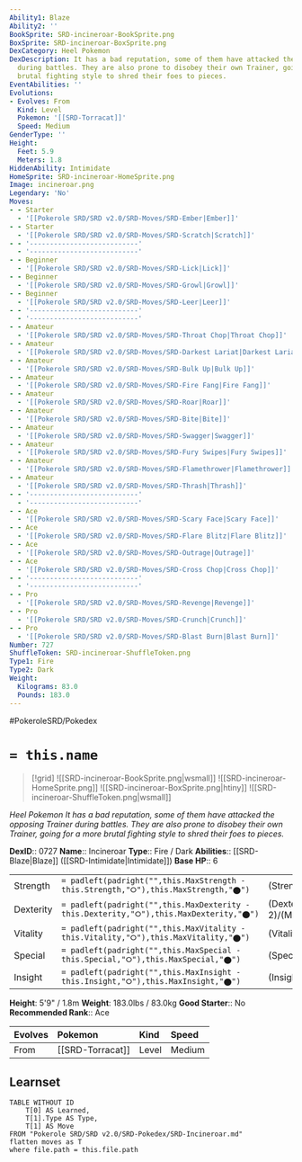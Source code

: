```yaml
---
Ability1: Blaze
Ability2: ''
BookSprite: SRD-incineroar-BookSprite.png
BoxSprite: SRD-incineroar-BoxSprite.png
DexCategory: Heel Pokemon
DexDescription: It has a bad reputation, some of them have attacked the opposing Trainer
  during battles. They are also prone to disobey their own Trainer, going for a more
  brutal fighting style to shred their foes to pieces.
EventAbilities: ''
Evolutions:
- Evolves: From
  Kind: Level
  Pokemon: '[[SRD-Torracat]]'
  Speed: Medium
GenderType: ''
Height:
  Feet: 5.9
  Meters: 1.8
HiddenAbility: Intimidate
HomeSprite: SRD-incineroar-HomeSprite.png
Image: incineroar.png
Legendary: 'No'
Moves:
- - Starter
  - '[[Pokerole SRD/SRD v2.0/SRD-Moves/SRD-Ember|Ember]]'
- - Starter
  - '[[Pokerole SRD/SRD v2.0/SRD-Moves/SRD-Scratch|Scratch]]'
- - '---------------------------'
  - '---------------------------'
- - Beginner
  - '[[Pokerole SRD/SRD v2.0/SRD-Moves/SRD-Lick|Lick]]'
- - Beginner
  - '[[Pokerole SRD/SRD v2.0/SRD-Moves/SRD-Growl|Growl]]'
- - Beginner
  - '[[Pokerole SRD/SRD v2.0/SRD-Moves/SRD-Leer|Leer]]'
- - '---------------------------'
  - '---------------------------'
- - Amateur
  - '[[Pokerole SRD/SRD v2.0/SRD-Moves/SRD-Throat Chop|Throat Chop]]'
- - Amateur
  - '[[Pokerole SRD/SRD v2.0/SRD-Moves/SRD-Darkest Lariat|Darkest Lariat]]'
- - Amateur
  - '[[Pokerole SRD/SRD v2.0/SRD-Moves/SRD-Bulk Up|Bulk Up]]'
- - Amateur
  - '[[Pokerole SRD/SRD v2.0/SRD-Moves/SRD-Fire Fang|Fire Fang]]'
- - Amateur
  - '[[Pokerole SRD/SRD v2.0/SRD-Moves/SRD-Roar|Roar]]'
- - Amateur
  - '[[Pokerole SRD/SRD v2.0/SRD-Moves/SRD-Bite|Bite]]'
- - Amateur
  - '[[Pokerole SRD/SRD v2.0/SRD-Moves/SRD-Swagger|Swagger]]'
- - Amateur
  - '[[Pokerole SRD/SRD v2.0/SRD-Moves/SRD-Fury Swipes|Fury Swipes]]'
- - Amateur
  - '[[Pokerole SRD/SRD v2.0/SRD-Moves/SRD-Flamethrower|Flamethrower]]'
- - Amateur
  - '[[Pokerole SRD/SRD v2.0/SRD-Moves/SRD-Thrash|Thrash]]'
- - '---------------------------'
  - '---------------------------'
- - Ace
  - '[[Pokerole SRD/SRD v2.0/SRD-Moves/SRD-Scary Face|Scary Face]]'
- - Ace
  - '[[Pokerole SRD/SRD v2.0/SRD-Moves/SRD-Flare Blitz|Flare Blitz]]'
- - Ace
  - '[[Pokerole SRD/SRD v2.0/SRD-Moves/SRD-Outrage|Outrage]]'
- - Ace
  - '[[Pokerole SRD/SRD v2.0/SRD-Moves/SRD-Cross Chop|Cross Chop]]'
- - '---------------------------'
  - '---------------------------'
- - Pro
  - '[[Pokerole SRD/SRD v2.0/SRD-Moves/SRD-Revenge|Revenge]]'
- - Pro
  - '[[Pokerole SRD/SRD v2.0/SRD-Moves/SRD-Crunch|Crunch]]'
- - Pro
  - '[[Pokerole SRD/SRD v2.0/SRD-Moves/SRD-Blast Burn|Blast Burn]]'
Number: 727
ShuffleToken: SRD-incineroar-ShuffleToken.png
Type1: Fire
Type2: Dark
Weight:
  Kilograms: 83.0
  Pounds: 183.0
---
```


#PokeroleSRD/Pokedex

# `= this.name`

> [!grid]
> ![[SRD-incineroar-BookSprite.png|wsmall]]
> ![[SRD-incineroar-HomeSprite.png]]
> ![[SRD-incineroar-BoxSprite.png|htiny]]
> ![[SRD-incineroar-ShuffleToken.png|wsmall]]


*Heel Pokemon*
*It has a bad reputation, some of them have attacked the opposing Trainer during battles. They are also prone to disobey their own Trainer, going for a more brutal fighting style to shred their foes to pieces.*

**DexID**:: 0727
**Name**:: Incineroar
**Type**:: Fire / Dark
**Abilities**:: [[SRD-Blaze|Blaze]] ([[SRD-Intimidate|Intimidate]])
**Base HP**:: 6

|           |                                                                                        |                                          |
| --------- | -------------------------------------------------------------------------------------- | ---------------------------------------- |
| Strength  | `= padleft(padright("",this.MaxStrength - this.Strength,"⭘"),this.MaxStrength,"⬤")`    | (Strength::3)/(MaxStrength::7)   |
| Dexterity | `= padleft(padright("",this.MaxDexterity - this.Dexterity,"⭘"),this.MaxDexterity,"⬤")` | (Dexterity:: 2)/(MaxDexterity::4) |
| Vitality  | `= padleft(padright("",this.MaxVitality - this.Vitality,"⭘"),this.MaxVitality,"⬤")`    | (Vitality::2)/(MaxVitality::5)   |
| Special   | `= padleft(padright("",this.MaxSpecial - this.Special,"⭘"),this.MaxSpecial,"⬤")`       | (Special::2)/(MaxSpecial::5)     |
| Insight   | `= padleft(padright("",this.MaxInsight - this.Insight,"⭘"),this.MaxInsight,"⬤")`       | (Insight::2)/(MaxInsight::5)     |

**Height**: 5'9" / 1.8m
**Weight**: 183.0lbs / 83.0kg
**Good Starter**:: No
**Recommended Rank**:: Ace

| Evolves   | Pokemon          | Kind   | Speed   |
|:----------|:-----------------|:-------|:--------|
| From      | [[SRD-Torracat]] | Level  | Medium  |

## Learnset

```dataview
TABLE WITHOUT ID
    T[0] AS Learned,
    T[1].Type AS Type,
    T[1] AS Move
FROM "Pokerole SRD/SRD v2.0/SRD-Pokedex/SRD-Incineroar.md"
flatten moves as T
where file.path = this.file.path
```
